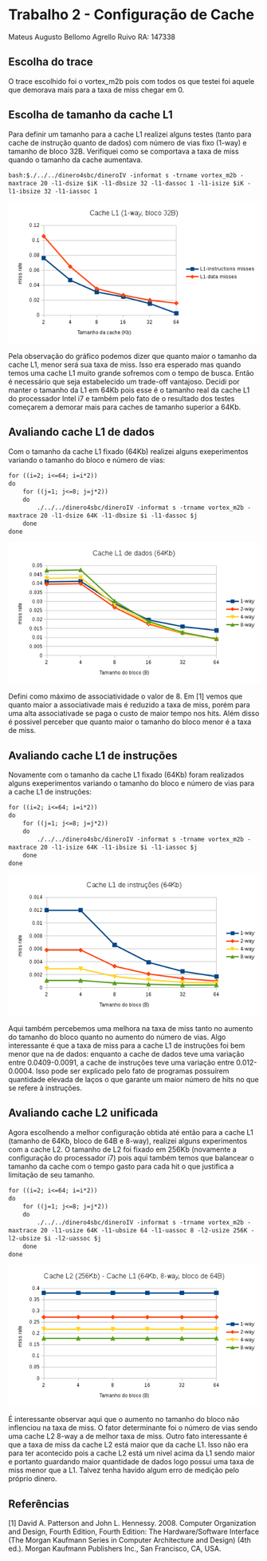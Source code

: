 # Trabalho 2 - Configuração de Cache

Mateus Augusto Bellomo Agrello Ruivo	RA: 147338  

## Escolha do trace ##

O trace escolhido foi o vortex_m2b pois com todos os que testei foi aquele que demorava mais para a taxa de miss chegar em 0.  

## Escolha de tamanho da cache L1 ##

Para definir um tamanho para a cache L1 realizei alguns testes (tanto para cache de instrução quanto de dados) com número de vias fixo (1-way) e tamanho de bloco 32B. Verifiquei como se comportava a taxa de miss quando o tamanho da cache aumentava.  

	bash:$./../../dinero4sbc/dineroIV -informat s -trname vortex_m2b -maxtrace 20 -l1-dsize $iK -l1-dbsize 32 -l1-dassoc 1 -l1-isize $iK -l1-ibsize 32 -l1-iassoc 1

![alt text](/exercicio2/cacheL1-tamanho.png "Fig 1")

Pela observação do gráfico podemos dizer que quanto maior o tamanho da cache L1, menor será sua taxa de miss. Isso era esperado mas quando temos uma cache L1 muito grande sofremos com o tempo de busca. Então é necessário que seja estabelecido um trade-off vantajoso. Decidi por manter o tamanho da L1 em 64Kb pois esse é o tamanho real da cache L1 do processador Intel i7 e também pelo fato de o resultado dos testes começarem a demorar mais para caches de tamanho superior a 64Kb.  

## Avaliando cache L1 de dados ##

Com o tamanho da cache L1 fixado (64Kb) realizei alguns exeperimentos variando o tamanho do  bloco e número de vias:  

	for ((i=2; i<=64; i=i*2))  
	do  
		for ((j=1; j<=8; j=j*2))  
		do  
			./../../dinero4sbc/dineroIV -informat s -trname vortex_m2b -maxtrace 20 -l1-dsize 64K -l1-dbsize $i -l1-dassoc $j  
		done  
	done  

![alt text](/exercicio2/cacheL1-dados.png "Fig 1")

Defini como máximo de associatividade o valor de 8. Em [1] vemos que quanto maior a associativade mais é reduzido a taxa de miss, porém para uma alta associativade se paga o custo de maior tempo nos hits. Além disso é possivel perceber que quanto maior o tamanho do bloco menor é a taxa de miss.  


## Avaliando cache L1 de instruções ##

Novamente com o tamanho da cache L1 fixado (64Kb) foram realizados alguns exeperimentos variando o tamanho do  bloco e número de vias para a cache L1 de instruções:  

	for ((i=2; i<=64; i=i*2))  
	do  
		for ((j=1; j<=8; j=j*2))  
		do  
			./../../dinero4sbc/dineroIV -informat s -trname vortex_m2b -maxtrace 20 -l1-isize 64K -l1-ibsize $i -l1-iassoc $j  
		done  
	done  

![alt text](/exercicio2/cacheL1-instrucoes.png "Fig 1")

Aqui também percebemos uma melhora na taxa de miss tanto no aumento do tamanho do bloco quanto no aumento do número de vias. Algo interessante é que a taxa de miss para a cache L1 de instruções foi bem menor que na de dados: enquanto a cache de dados teve uma variação entre 0.0409-0.0091, a cache de instruções teve uma variação entre 0.012-0.0004. Isso pode ser explicado pelo fato de programas possuírem quantidade elevada de laços o que garante um maior número de hits no que se refere à instruções.  


## Avaliando cache L2 unificada ##

Agora escolhendo a melhor configuração obtida até então para a cache L1 (tamanho de 64Kb, bloco de 64B e 8-way), realizei alguns experimentos com a cache L2. O tamanho de L2 foi fixado em 256Kb (novamente a configuração do processador i7) pois aqui também temos que balancear o tamanho da cache com o tempo gasto para cada hit o que justifica a limitação de seu tamanho.  

	for ((i=2; i<=64; i=i*2))  
	do  
		for ((j=1; j<=8; j=j*2))  
		do  
			./../../dinero4sbc/dineroIV -informat s -trname vortex_m2b -maxtrace 20 -l1-usize 64K -l1-ubsize 64 -l1-uassoc 8 -l2-usize 256K -l2-ubsize $i -l2-uassoc $j
		done  
	done  

![alt text](/exercicio2/cacheL2.png "Fig 1")

É interessante observar aqui que o aumento no tamanho do bloco não inflenciou na taxa de miss. O fator determinante foi o número de vias sendo uma cache L2 8-way a de melhor taxa de miss. Outro fato interessante é que a taxa de miss da cache L2 está maior que da cache L1. Isso não era para ter acontecido pois a cache L2 está um nivel acima da L1 sendo maior e portanto guardando maior quantidade de dados logo possui uma taxa de miss menor que a L1. Talvez tenha havido algum erro de medição pelo próprio dinero.  

## Referências ##

[1] David A. Patterson and John L. Hennessy. 2008. Computer Organization and Design, Fourth Edition, Fourth Edition: The Hardware/Software Interface (The Morgan Kaufmann Series in Computer Architecture and Design) (4th ed.). Morgan Kaufmann Publishers Inc., San Francisco, CA, USA. 


